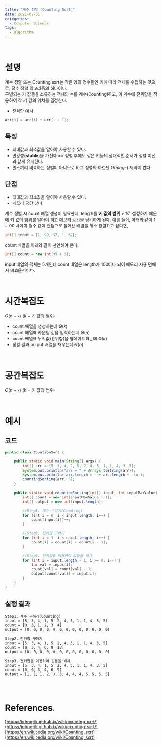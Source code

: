 ```yaml
---
title: "계수 정렬 (Counting Sort)"
date: 2021-02-01
categories:
  - Computer Science
tags:
  - algorithm
---
```

<br>

# 설명

계수 정렬 또는 Counting sort는 작은 양의 정수들인 키에 따라 객체를 수집하는 것으로, 정수 정렬 알고리즘의 하나이다.  
구별되는 키 값들을 소유하는 객체의 수를 계수(Counting)하고, 이 계수에 전위합을 적용하여 각 키 값의 위치를 결정한다.

- 전위합 예시
```java
arr[i] = arr[i] + arr[i - 1];
```

## 특징

- 최대값과 최소값을 알아야 사용할 수 있다.
- 안정성(**stable**)을 가진다 => 정렬 후에도 같은 키들의 상대적인 순서가 정렬 이전과 같게 유지된다.
- 원소끼리 비교하는 정렬이 아니므로 비교 정렬의 하한인 $O(nlogn)$ 제약이 없다.

## 단점

- 최대값과 최소값을 알아야 사용할 수 있다.
- 메모리 공간 낭비

계수 정렬 시 count 배열 생성이 필요한데, length를 **키 값의 범위 + 1**로 설정하기 때문에 키 값의 범위를 알아야 하고 메모리 공간을 낭비하게 된다.
예를 들어, 아래와 같이 1 ~ 99 사이의 정수 값이 랜덤으로 들어간 배열을 계수 정렬하고 싶다면, 
```java
int[] input = {1, 99, 52, 1, 62};
```
count 배열을 아래와 같이 선언해야 한다.
```java
int[] count = new int[99 + 1];
```
input 배열의 객체는 5개인데 count 배열은 length가 100이나 되어 메모리 사용 면에서 비효율적이다.

<br>

# 시간복잡도

$O(n + k)$ (k = 키 값의 범위)
- count 배열을 생성하는데 $Θ(k)$
- count 배열에 카운팅 값을 입력하는데 $Θ(n)$
- count 배열에 누적값(전위합)을 업데이트하는데 $Θ(k)$
- 정렬 결과 output 배열을 채우는데 $Θ(n)$

<br>

# 공간복잡도

$O(n + k)$ (k = 키 값의 범위)

<br>

# 예시

## 코드

```java
public class CountionSort {

    public static void main(String[] args) {
        int[] arr = {5, 3, 4, 1, 5, 2, 4, 5, 1, 1, 4, 3, 5};
        System.out.println("arr = " + Arrays.toString(arr));
        System.out.println("arr.length = " + arr.length + "\n");
        countingSorting(arr, 5);
    }

    public static void countingSorting(int[] input, int inputMaxValue) {
        int[] count = new int[inputMaxValue + 1];
        int[] output = new int[input.length];

        //Step1. 계수 구하기(Counting)
        for (int i = 0; i < input.length; i++) {
            count[input[i]]++;
        }

        //Step2. 전위합 구하기
        for (int i = 1; i < count.length; i++) {
            count[i] = count[i] + count[i - 1];
        }

        //Step3. 전위합을 이용하여 값들을 배치
        for (int i = input.length - 1; i >= 0; i--) {
            int val = input[i];
            count[val] = count[val] - 1;
            output[count[val]] = input[i];
        }
    }
}
```

## 실행 결과
```
Step1. 계수 구하기(Counting)
input = [5, 3, 4, 1, 5, 2, 4, 5, 1, 1, 4, 3, 5]
count = [0, 3, 1, 2, 3, 4]
output = [0, 0, 0, 0, 0, 0, 0, 0, 0, 0, 0, 0, 0]

Step2. 전위합 구하기
input = [5, 3, 4, 1, 5, 2, 4, 5, 1, 1, 4, 3, 5]
count = [0, 3, 4, 6, 9, 13]
output = [0, 0, 0, 0, 0, 0, 0, 0, 0, 0, 0, 0, 0]

Step3. 전위합을 이용하여 값들을 배치
input = [5, 3, 4, 1, 5, 2, 4, 5, 1, 1, 4, 3, 5]
count = [0, 0, 3, 4, 6, 9]
output = [1, 1, 1, 2, 3, 3, 4, 4, 4, 5, 5, 5, 5]
```

<br>
<br>

# References.

[https://johngrib.github.io/wiki/counting-sort/](https://johngrib.github.io/wiki/counting-sort/)
[https://en.wikipedia.org/wiki/Counting_sort](https://en.wikipedia.org/wiki/Counting_sort)